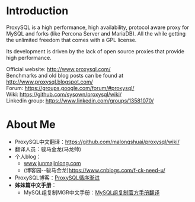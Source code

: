 Introduction
============

ProxySQL is a high performance, high availability, protocol aware proxy for MySQL and forks (like Percona Server and MariaDB).
All the while getting the unlimited freedom that comes with a GPL license.

Its development is driven by the lack of open source proxies that provide high performance.  

Official website: http://www.proxysql.com/  
Benchmarks and old blog posts can be found at http://www.proxysql.blogspot.com/  
Forum: https://groups.google.com/forum/#proxysql/  
Wiki: https://github.com/sysown/proxysql/wiki/  
Linkedin group: https://www.linkedin.com/groups/13581070/

About Me
======

- ProxySQL中文翻译：https://github.com/malongshuai/proxysql/wiki/
- 翻译人员：骏马金龙(马龙帅)
- 个人blog：
    - www.junmajinlong.com
    - (博客园--骏马金龙)https://www.cnblogs.com/f-ck-need-u/
- ProxySQL博客：[ProxySQL循序渐进](https://www.cnblogs.com/f-ck-need-u/p/7586194.html#middleware)
- **姊妹篇中文手册**：
    - MySQL组复制MGR中文手册：[MySQL组复制官方手册翻译](https://github.com/malongshuai/MySQL-Group-Replication)
